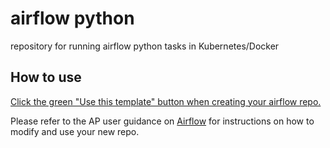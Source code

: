 # airflow python
repository for running airflow python tasks in Kubernetes/Docker

## How to use

[Click the green "Use this template" button when creating your airflow repo.](https://www.youtube.com/watch?v=K9AnJ9_ZAXE)

Please refer to the AP user guidance on [Airflow](https://user-guidance.services.alpha.mojanalytics.xyz/tools/airflow/instructions/image-pipeline) for instructions on how to modify and use your new repo.

